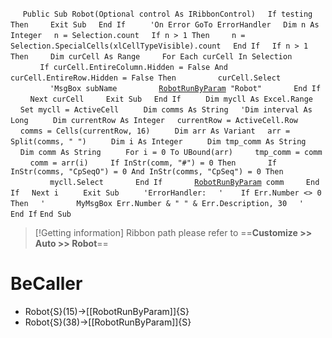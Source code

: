 &nbsp;&nbsp;&nbsp;&nbsp;
`Public Sub Robot(Optional control As IRibbonControl)`
&nbsp;&nbsp;&nbsp;&nbsp;`If testing Then`
&nbsp;&nbsp;&nbsp;&nbsp;&nbsp;&nbsp;&nbsp;&nbsp;`Exit Sub`
&nbsp;&nbsp;&nbsp;&nbsp;`End If`
&nbsp;&nbsp;&nbsp;&nbsp;
&nbsp;&nbsp;&nbsp;&nbsp;`'On Error GoTo ErrorHandler`
&nbsp;&nbsp;&nbsp;&nbsp;`Dim n As Integer`
&nbsp;&nbsp;&nbsp;&nbsp;`n = Selection.count`
&nbsp;&nbsp;&nbsp;&nbsp;`If n > 1 Then`
&nbsp;&nbsp;&nbsp;&nbsp;&nbsp;&nbsp;&nbsp;&nbsp;`n = Selection.SpecialCells(xlCellTypeVisible).count`
&nbsp;&nbsp;&nbsp;&nbsp;`End If`
&nbsp;&nbsp;&nbsp;&nbsp;`If n > 1 Then`
&nbsp;&nbsp;&nbsp;&nbsp;&nbsp;&nbsp;&nbsp;&nbsp;`Dim curCell As Range`
&nbsp;&nbsp;&nbsp;&nbsp;&nbsp;&nbsp;&nbsp;&nbsp;`For Each curCell In Selection`
&nbsp;&nbsp;&nbsp;&nbsp;&nbsp;&nbsp;&nbsp;&nbsp;&nbsp;&nbsp;&nbsp;&nbsp;`If curCell.EntireColumn.Hidden = False And curCell.EntireRow.Hidden = False Then`
&nbsp;&nbsp;&nbsp;&nbsp;&nbsp;&nbsp;&nbsp;&nbsp;&nbsp;&nbsp;&nbsp;&nbsp;&nbsp;&nbsp;&nbsp;&nbsp;`curCell.Select`
&nbsp;&nbsp;&nbsp;&nbsp;&nbsp;&nbsp;&nbsp;&nbsp;&nbsp;&nbsp;&nbsp;&nbsp;&nbsp;&nbsp;&nbsp;&nbsp;`'MsgBox subName`
&nbsp;&nbsp;&nbsp;&nbsp;&nbsp;&nbsp;&nbsp;&nbsp;&nbsp;&nbsp;&nbsp;&nbsp;&nbsp;&nbsp;&nbsp;&nbsp;[`RobotRunByParam`](RobotRunByParam)` "Robot"`
&nbsp;&nbsp;&nbsp;&nbsp;&nbsp;&nbsp;&nbsp;&nbsp;&nbsp;&nbsp;&nbsp;&nbsp;`End If`
&nbsp;&nbsp;&nbsp;&nbsp;&nbsp;&nbsp;&nbsp;&nbsp;`Next curCell`
&nbsp;&nbsp;&nbsp;&nbsp;&nbsp;&nbsp;&nbsp;&nbsp;`Exit Sub`
&nbsp;&nbsp;&nbsp;&nbsp;`End If`
&nbsp;&nbsp;&nbsp;&nbsp;
&nbsp;&nbsp;&nbsp;&nbsp;`Dim mycll As Excel.Range`
&nbsp;&nbsp;&nbsp;&nbsp;
&nbsp;&nbsp;&nbsp;&nbsp;`Set mycll = ActiveCell`
&nbsp;&nbsp;&nbsp;&nbsp;
&nbsp;&nbsp;&nbsp;&nbsp;`Dim comms As String`
&nbsp;&nbsp;&nbsp;&nbsp;`'Dim interval As Long`
&nbsp;&nbsp;&nbsp;&nbsp;
&nbsp;&nbsp;&nbsp;&nbsp;`Dim currentRow As Integer`
&nbsp;&nbsp;&nbsp;&nbsp;`currentRow = ActiveCell.Row`
&nbsp;&nbsp;&nbsp;&nbsp;`comms = Cells(currentRow, 16)`
&nbsp;&nbsp;&nbsp;&nbsp;
&nbsp;&nbsp;&nbsp;&nbsp;`Dim arr As Variant`
&nbsp;&nbsp;&nbsp;&nbsp;`arr = Split(comms, " ")`
&nbsp;&nbsp;&nbsp;&nbsp;
&nbsp;&nbsp;&nbsp;&nbsp;`Dim i As Integer`
&nbsp;&nbsp;&nbsp;&nbsp;
&nbsp;&nbsp;&nbsp;&nbsp;`Dim tmp_comm As String`
&nbsp;&nbsp;&nbsp;&nbsp;`Dim comm As String`
&nbsp;&nbsp;&nbsp;&nbsp;
&nbsp;&nbsp;&nbsp;&nbsp;`For i = 0 To UBound(arr)`
&nbsp;&nbsp;&nbsp;&nbsp;&nbsp;&nbsp;&nbsp;&nbsp;`tmp_comm = comm`
&nbsp;&nbsp;&nbsp;&nbsp;&nbsp;&nbsp;&nbsp;&nbsp;`comm = arr(i)`
&nbsp;&nbsp;&nbsp;&nbsp;&nbsp;&nbsp;&nbsp;&nbsp;`If InStr(comm, "#") = 0 Then`
&nbsp;&nbsp;&nbsp;&nbsp;&nbsp;&nbsp;&nbsp;&nbsp;&nbsp;&nbsp;&nbsp;&nbsp;`If InStr(comms, "CpSeqO") = 0 And InStr(comms, "CpSeq") = 0 Then`
&nbsp;&nbsp;&nbsp;&nbsp;&nbsp;&nbsp;&nbsp;&nbsp;&nbsp;&nbsp;&nbsp;&nbsp;&nbsp;&nbsp;&nbsp;&nbsp;`mycll.Select`
&nbsp;&nbsp;&nbsp;&nbsp;&nbsp;&nbsp;&nbsp;&nbsp;&nbsp;&nbsp;&nbsp;&nbsp;`End If`
&nbsp;&nbsp;&nbsp;&nbsp;&nbsp;&nbsp;&nbsp;&nbsp;&nbsp;&nbsp;&nbsp;&nbsp;[`RobotRunByParam`](RobotRunByParam)` comm`
&nbsp;&nbsp;&nbsp;&nbsp;&nbsp;&nbsp;&nbsp;&nbsp;`End If`
&nbsp;&nbsp;&nbsp;&nbsp;`Next i`
&nbsp;&nbsp;&nbsp;&nbsp;
&nbsp;&nbsp;&nbsp;&nbsp;`Exit Sub`
&nbsp;&nbsp;&nbsp;&nbsp;
&nbsp;&nbsp;&nbsp;&nbsp;`'ErrorHandler:`
&nbsp;&nbsp;&nbsp;&nbsp;`'    If Err.Number <> 0 Then`
&nbsp;&nbsp;&nbsp;&nbsp;`'       MyMsgBox Err.Number & " " & Err.Description, 30`
&nbsp;&nbsp;&nbsp;&nbsp;`'    End If`
`End Sub`


> [!Getting information]
> Ribbon path please refer to ==**Customize >> Auto >> Robot**==


# BeCaller
- Robot{S}(15)->[[RobotRunByParam]]{S}
- Robot{S}(38)->[[RobotRunByParam]]{S}


